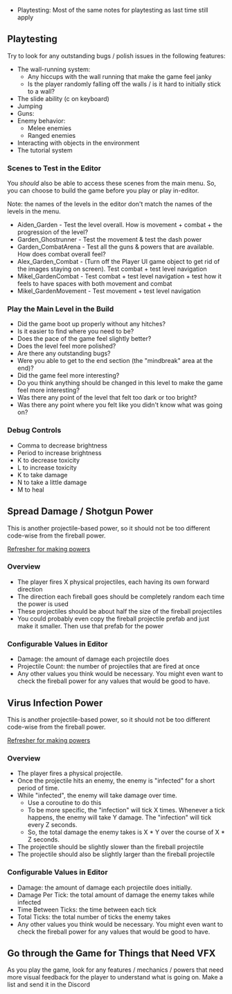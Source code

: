 - Playtesting: Most of the same notes for playtesting as last time still apply

## Playtesting

Try to look for any outstanding bugs / polish issues in the following features:

- The wall-running system:
	- Any hiccups with the wall running that make the game feel janky
	- Is the player randomly falling off the walls / is it hard to initially stick to a wall?
- The slide ability (c on keyboard)
- Jumping
- Guns:
- Enemy behavior:
	- Melee enemies
	- Ranged enemies
- Interacting with objects in the environment
- The tutorial system

### Scenes to Test in the Editor

You *should* also be able to access these scenes from the main menu. So, you can choose to build the game before you play or play in-editor.

Note: the names of the levels in the editor don't match the names of the levels in the menu.

- Aiden_Garden - Test the level overall. How is movement + combat + the progression of the level?
- Garden_Ghostrunner - Test the movement & test the dash power
- Garden_CombatArena - Test all the guns & powers that are available. How does combat overall feel?
- Alex_Garden_Combat - (Turn off the Player UI game object to get rid of the images staying on screen). Test combat + test level navigation
- Mikel_GardenCombat - Test combat + test level navigation + test how it feels to have spaces with both movement and combat
- Mikel_GardenMovement - Test movement + test level navigation

### Play the Main Level in the Build

- Did the game boot up properly without any hitches?
- Is it easier to find where you need to be?
- Does the pace of the game feel slightly better?
- Does the level feel more polished?
- Are there any outstanding bugs?
- Were you able to get to the end section (the "mindbreak" area at the end)?
- Did the game feel more interesting?
- Do you think anything should be changed in this level to make the game feel more interesting?
- Was there any point of the level that felt too dark or too bright?
- Was there any point where you felt like you didn't know what was going on?

### Debug Controls

- Comma to decrease brightness
- Period to increase brightness
- K to decrease toxicity
- L to increase toxicity
- K to take damage
- N to take a little damage
- M to heal

## Spread Damage / Shotgun Power

This is another projectile-based power, so it should not be too different code-wise from the fireball power.

[Refresher for making powers](<../../Documentation/Powers/Powers.md>)

### Overview
- The player fires X physical projectiles, each having its own forward direction
- The direction each fireball goes should be completely random each time the power is used
- These projectiles should be about half the size of the fireball projectiles
- You could probably even copy the fireball projectile prefab and just make it smaller. Then use that prefab for the power

### Configurable Values in Editor
- Damage: the amount of damage each projectile does
- Projectile Count: the number of projectiles that are fired at once
- Any other values you think would be necessary. You might even want to check the fireball power for any values that would be good to have.

## Virus Infection Power

This is another projectile-based power, so it should not be too different code-wise from the fireball power.

[Refresher for making powers](<../../Documentation/Powers/Powers.md>)

### Overview
- The player fires a physical projectile.
- Once the projectile hits an enemy, the enemy is "infected" for a short period of time.
- While "infected", the enemy will take damage over time.
	- Use a coroutine to do this
	- To be more specific, the "infection" will tick X times. Whenever a tick happens, the enemy will take Y damage. The "infection" will tick every Z seconds.
	- So, the total damage the enemy takes is X * Y over the course of X * Z seconds.
- The projectile should be slightly slower than the fireball projectile
- The projectile should also be slightly larger than the fireball projectile

### Configurable Values in Editor
- Damage: the amount of damage each projectile does initially.
- Damage Per Tick: the total amount of damage the enemy takes while infected
- Time Between Ticks: the time between each tick
- Total Ticks: the total number of ticks the enemy takes
- Any other values you think would be necessary. You might even want to check the fireball power for any values that would be good to have.

## Go through the Game for Things that Need VFX

As you play the game, look for any features / mechanics / powers that need more visual feedback for the player to understand what is going on. Make a list and send it in the Discord
